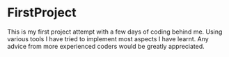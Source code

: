 # FirstProject
This is my first project attempt with a few days of coding behind me. Using various tools I have tried to implement most aspects I have learnt. Any advice from more experienced coders would be greatly appreciated.
